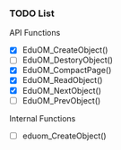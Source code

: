 ### TODO List
API Functions
- [x] EduOM_CreateObject()
- [ ] EduOM_DestoryObject()
- [x] EduOM_CompactPage()
- [x] EduOM_ReadObject()
- [x] EduOM_NextObject()
- [ ] EduOM_PrevObject()

Internal Functions
- [ ] eduom_CreateObject()